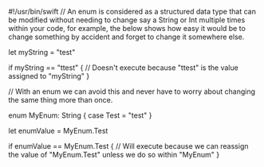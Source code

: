 #!/usr/bin/swift
// An enum is considered as a structured data type that can be modified without needing to change say a String or Int multiple times within your code, for example, the below shows how easy it would be to change something by accident and forget to change it somewhere else.

let myString = "test"

if myString == "ttest" {
  // Doesn't execute because "ttest" is the value assigned to "myString"
}

// With an enum we can avoid this and never have to worry about changing the same thing more than once.

enum MyEnum: String {
  case Test = "test"
}

let enumValue = MyEnum.Test

if enumValue == MyEnum.Test {
  // Will execute because we can reassign the value of "MyEnum.Test" unless we do so within "MyEnum"
}

